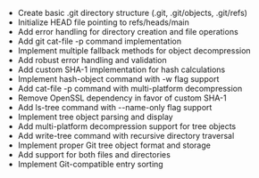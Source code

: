- Create basic .git directory structure (.git, .git/objects, .git/refs)
- Initialize HEAD file pointing to refs/heads/main
- Add error handling for directory creation and file operations
- Add git cat-file -p command implementation
- Implement multiple fallback methods for object decompression
- Add robust error handling and validation
- Add custom SHA-1 implementation for hash calculations
- Implement hash-object command with -w flag support
- Add cat-file -p command with multi-platform decompression
- Remove OpenSSL dependency in favor of custom SHA-1
- Add ls-tree command with --name-only flag support
- Implement tree object parsing and display
- Add multi-platform decompression support for tree objects
- Add write-tree command with recursive directory traversal
- Implement proper Git tree object format and storage
- Add support for both files and directories
- Implement Git-compatible entry sorting